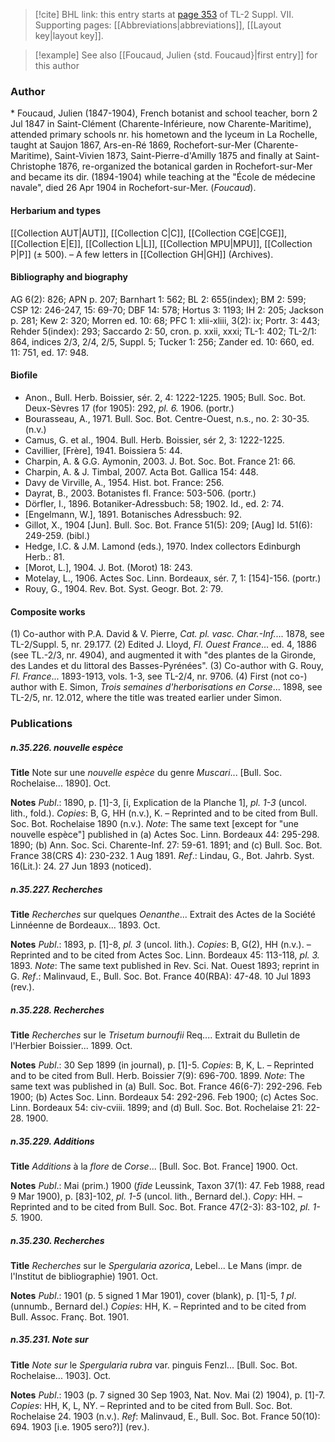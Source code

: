> [!cite] BHL link: this entry starts at [page 353](https://www.biodiversitylibrary.org/item/103834#page/375/mode/1up) of TL-2 Suppl. VII.
> Supporting pages: [[Abbreviations|abbreviations]], [[Layout key|layout key]].

> [!example] See also [[Foucaud, Julien {std. Foucaud}|first entry]] for this author

### Author

\* Foucaud, Julien (1847-1904), French botanist and school teacher, born 2 Jul 1847 in Saint-Clément (Charente-Inférieure, now Charente-Maritime), attended primary schools nr. his hometown and the lyceum in La Rochelle, taught at Saujon 1867, Ars-en-Ré 1869, Rochefort-sur-Mer (Charente-Maritime), Saint-Vivien 1873, Saint-Pierre-d'Amilly 1875 and finally at Saint-Christophe 1876, re-organized the botanical garden in Rochefort-sur-Mer and became its dir. (1894-1904) while teaching at the "École de médecine navale", died 26 Apr 1904 in Rochefort-sur-Mer. (*Foucaud*).

#### Herbarium and types

[[Collection AUT|AUT]], [[Collection C|C]], [[Collection CGE|CGE]], [[Collection E|E]], [[Collection L|L]], [[Collection MPU|MPU]], [[Collection P|P]] (± 500). – A few letters in [[Collection GH|GH]] (Archives).

#### Bibliography and biography

AG 6(2): 826; APN p. 207; Barnhart 1: 562; BL 2: 655(index); BM 2: 599; CSP 12: 246-247, 15: 69-70; DBF 14: 578; Hortus 3: 1193; IH 2: 205; Jackson p. 281; Kew 2: 320; Morren ed. 10: 68; PFC 1: xlii-xliii, 3(2): ix; Portr. 3: 443; Rehder 5(index): 293; Saccardo 2: 50, cron. p. xxii, xxxi; TL-1: 402; TL-2/1: 864, indices 2/3, 2/4, 2/5, Suppl. 5; Tucker 1: 256; Zander ed. 10: 660, ed. 11: 751, ed. 17: 948.

#### Biofile

- Anon., Bull. Herb. Boissier, sér. 2, 4: 1222-1225. 1905; Bull. Soc. Bot. Deux-Sèvres 17 (for 1905): 292, *pl. 6.* 1906. (portr.)
- Bourasseau, A., 1971. Bull. Soc. Bot. Centre-Ouest, n.s., no. 2: 30-35. (n.v.)
- Camus, G. et al., 1904. Bull. Herb. Boissier, sér 2, 3: 1222-1225.
- Cavillier, \[Frère\], 1941. Boissiera 5: 44.
- Charpin, A. & G.G. Aymonin, 2003. J. Bot. Soc. Bot. France 21: 66.
- Charpin, A. & J. Timbal, 2007. Acta Bot. Gallica 154: 448.
- Davy de Virville, A., 1954. Hist. bot. France: 256.
- Dayrat, B., 2003. Botanistes fl. France: 503-506. (portr.)
- Dörfler, I., 1896. Botaniker-Adressbuch: 58; 1902. Id., ed. 2: 74.
- \[Engelmann, W.\], 1891. Botanisches Adressbuch: 92.
- Gillot, X., 1904 \[Jun\]. Bull. Soc. Bot. France 51(5): 209; \[Aug\] Id. 51(6): 249-259. (bibl.)
- Hedge, I.C. & J.M. Lamond (eds.), 1970. Index collectors Edinburgh Herb.: 81.
- \[Morot, L.\], 1904. J. Bot. (Morot) 18: 243.
- Motelay, L., 1906. Actes Soc. Linn. Bordeaux, sér. 7, 1: \[154\]-156. (portr.)
- Rouy, G., 1904. Rev. Bot. Syst. Geogr. Bot. 2: 79.

#### Composite works

(1) Co-author with P.A. David & V. Pierre, *Cat. pl. vasc. Char.-Inf.*... 1878, see TL-2/Suppl. 5, nr. 29.177.
(2) Edited J. Lloyd, *Fl. Ouest France*... ed. 4, 1886 (see TL.-2/3, nr. 4904), and augmented it with "des plantes de la Gironde, des Landes et du littoral des Basses-Pyrénées".
(3) Co-author with G. Rouy, *Fl. France*... 1893-1913, vols. 1-3, see TL-2/4, nr. 9706.
(4) First (not co-) author with E. Simon, *Trois semaines d'herborisations en Corse*... 1898, see TL-2/5, nr. 12.012, where the title was treated earlier under Simon.

### Publications

##### n.35.226. nouvelle espèce

**Title**
Note sur une *nouvelle espèce* du genre *Muscari*... \[Bull. Soc. Rochelaise... 1890\]. Oct.

**Notes**
*Publ*.: 1890, p. \[1\]-3, \[i, Explication de la Planche 1\], *pl. 1-3* (uncol. lith., fold.). *Copies*: B, G, HH (n.v.), K. – Reprinted and to be cited from Bull. Soc. Bot. Rochelaise 1890 (n.v.).
*Note*: The same text \[except for "une nouvelle espèce"\] published in (a) Actes Soc. Linn. Bordeaux 44: 295-298. 1890; (b) Ann. Soc. Sci. Charente-Inf. 27: 59-61. 1891; and (c) Bull. Soc. Bot. France 38(CRS 4): 230-232. 1 Aug 1891.
*Ref*.: Lindau, G., Bot. Jahrb. Syst. 16(Lit.): 24. 27 Jun 1893 (noticed).

##### n.35.227. Recherches

**Title**
*Recherches* sur quelques *Oenanthe*... Extrait des Actes de la Société Linnéenne de Bordeaux... 1893. Oct.

**Notes**
*Publ*.: 1893, p. \[1\]-8, *pl. 3* (uncol. lith.). *Copies*: B, G(2), HH (n.v.). – Reprinted and to be cited from Actes Soc. Linn. Bordeaux 45: 113-118, *pl. 3.* 1893.
*Note*: The same text published in Rev. Sci. Nat. Ouest 1893; reprint in G.
*Ref*.: Malinvaud, E., Bull. Soc. Bot. France 40(RBA): 47-48. 10 Jul 1893 (rev.).

##### n.35.228. Recherches

**Title**
*Recherches* sur le *Trisetum burnoufii* Req.... Extrait du Bulletin de l'Herbier Boissier... 1899. Oct.

**Notes**
*Publ*.: 30 Sep 1899 (in journal), p. \[1\]-5. *Copies*: B, K, L. – Reprinted and to be cited from Bull. Herb. Boissier 7(9): 696-700. 1899.
*Note*: The same text was published in (a) Bull. Soc. Bot. France 46(6-7): 292-296. Feb 1900; (b) Actes Soc. Linn. Bordeaux 54: 292-296. Feb 1900; (c) Actes Soc. Linn. Bordeaux 54: civ-cviii. 1899; and (d) Bull. Soc. Bot. Rochelaise 21: 22-28. 1900.

##### n.35.229. Additions

**Title**
*Additions* à la *flore* de *Corse*... \[Bull. Soc. Bot. France\] 1900. Oct.

**Notes**
*Publ*.: Mai (prim.) 1900 (*fide* Leussink, Taxon 37(1): 47. Feb 1988, read 9 Mar 1900), p. \[83\]-102, *pl. 1-5* (uncol. lith., Bernard del.). *Copy*: HH. – Reprinted and to be cited from Bull. Soc. Bot. France 47(2-3): 83-102, *pl. 1-5.* 1900.

##### n.35.230. Recherches

**Title**
*Recherches* sur le *Spergularia azorica*, Lebel... Le Mans (impr. de l'Institut de bibliographie) 1901. Oct.

**Notes**
*Publ*.: 1901 (p. 5 signed 1 Mar 1901), cover (blank), p. \[1\]-5, *1 pl*. (unnumb., Bernard del.) *Copies*: HH, K. – Reprinted and to be cited from Bull. Assoc. Franç. Bot. 1901.

##### n.35.231. Note sur

**Title**
*Note sur* le *Spergularia rubra* var. pinguis Fenzl... \[Bull. Soc. Bot. Rochelaise... 1903\]. Oct.

**Notes**
*Publ*.: 1903 (p. 7 signed 30 Sep 1903, Nat. Nov. Mai (2) 1904), p. \[1\]-7. *Copies*: HH, K, L, NY. – Reprinted and to be cited from Bull. Soc. Bot. Rochelaise 24. 1903 (n.v.).
*Ref*: Malinvaud, E., Bull. Soc. Bot. France 50(10): 694. 1903 \[i.e. 1905 sero?)\] (rev.).

